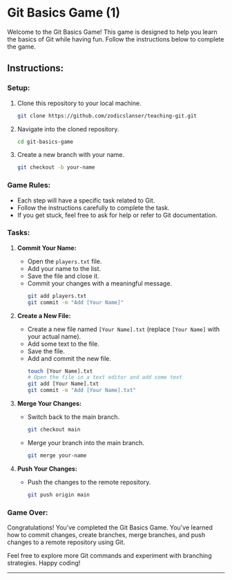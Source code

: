 # Git Basics Game (1)

Welcome to the Git Basics Game! This game is designed to help you learn the basics of Git while having fun. Follow the instructions below to complete the game.

## Instructions:

### Setup:
1. Clone this repository to your local machine.
   ```bash
   git clone https://github.com/zodicslanser/teaching-git.git
   ```

2. Navigate into the cloned repository.
   ```bash
   cd git-basics-game
   ```

3. Create a new branch with your name.
   ```bash
   git checkout -b your-name
   ```

### Game Rules:
- Each step will have a specific task related to Git.
- Follow the instructions carefully to complete the task.
- If you get stuck, feel free to ask for help or refer to Git documentation.

### Tasks:
1. **Commit Your Name:**
   - Open the `players.txt` file.
   - Add your name to the list.
   - Save the file and close it.
   - Commit your changes with a meaningful message.
     ```bash
     git add players.txt
     git commit -m "Add [Your Name]"
     ```

2. **Create a New File:**
   - Create a new file named `[Your Name].txt` (replace `[Your Name]` with your actual name).
   - Add some text to the file.
   - Save the file.
   - Add and commit the new file.
     ```bash
     touch [Your Name].txt
     # Open the file in a text editor and add some text
     git add [Your Name].txt
     git commit -m "Add [Your Name].txt"
     ```

3. **Merge Your Changes:**
   - Switch back to the main branch.
     ```bash
     git checkout main
     ```

   - Merge your branch into the main branch.
     ```bash
     git merge your-name
     ```

4. **Push Your Changes:**
   - Push the changes to the remote repository.
     ```bash
     git push origin main
     ```

### Game Over:
Congratulations! You've completed the Git Basics Game. You've learned how to commit changes, create branches, merge branches, and push changes to a remote repository using Git.

Feel free to explore more Git commands and experiment with branching strategies. Happy coding!

---
